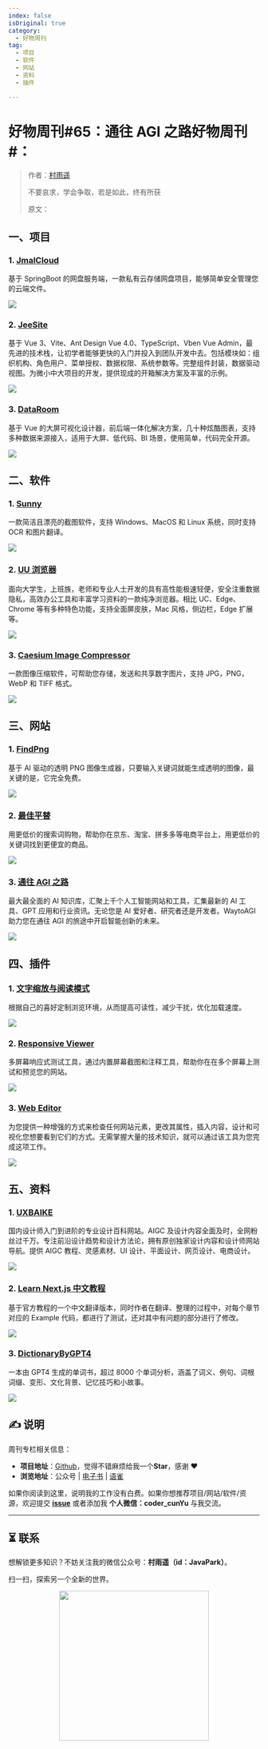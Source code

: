 ```yaml
---
index: false
isOriginal: true
category:
  - 好物周刊
tag:
  - 项目
  - 软件
  - 网站
  - 资料
  - 插件

---
```


# 好物周刊#65：通往 AGI 之路好物周刊#：

> 作者：[村雨遥](https://github.com/cunyu1943)
> 
> 不要哀求，学会争取，若是如此，终有所获
> 
> 原文：

## 一、项目

### 1. [JmalCloud](https://github.com/jamebal/jmal-cloud-server)

基于 SpringBoot 的网盘服务端，一款私有云存储网盘项目，能够简单安全管理您的云端文件。

![](assets/0713-0719/1721087725267-f354d1a6-21b9-4a9b-957d-80b81e4db9f8.webp)

### 2. [JeeSite](https://gitee.com/thinkgem/jeesite-vue)

基于 Vue 3、Vite、Ant Design Vue 4.0、TypeScript、Vben Vue Admin，最先进的技术栈，让初学者能够更快的入门并投入到团队开发中去。包括模块如：组织机构、角色用户、菜单授权、数据权限、系统参数等。完整组件封装，数据驱动视图。为微小中大项目的开发，提供现成的开箱解决方案及丰富的示例。

![](assets/0713-0719/1721087873168-4b34c32b-b609-4f52-a332-f3f011368814.webp)

### 3. [DataRoom](https://gitee.com/gcpaas/DataRoom)

基于 Vue 的大屏可视化设计器，前后端一体化解决方案，几十种炫酷图表，支持多种数据来源接入，适用于大屏、低代码、BI 场景，使用简单，代码完全开源。

![](assets/0713-0719/1721087943558-36e4ce9c-2b5a-4ab8-9d22-120361d86d9d.webp)

## 二、软件

### 1. [Sunny](https://github.com/XMuli/sunnypages)

一款简洁且漂亮的截图软件，支持 Windows、MacOS 和 Linux 系统，同时支持 OCR 和图片翻译。

![](assets/0713-0719/1721001614748-e734300a-cbaf-4f81-b5a1-6f3e438f07b6.webp)

### 2. [UU 浏览器](https://www.uukei.com/)

面向大学生，上班族，老师和专业人士开发的具有高性能极速轻便，安全注重数据隐私，高效办公工具和丰富学习资料的一款纯净浏览器。相比 UC、Edge、Chrome 等有多种特色功能，支持全面屏皮肤，Mac 风格，侧边栏，Edge 扩展等。

![](assets/0713-0719/1721001625746-fa2ed067-61dd-405a-9b73-37a6f9659610.webp)

### 3. [Caesium Image Compressor](https://github.com/Lymphatus/caesium-image-compressor)

一款图像压缩软件，可帮助您存储，发送和共享数字图片，支持 JPG，PNG，WebP 和 TIFF 格式。

![](assets/0713-0719/1721001649555-73d25ad9-5775-4ee3-81af-ad8d483089ea.webp)

## 三、网站

### 1. [FindPng](https://www.findpng.com/)

基于 AI 驱动的透明 PNG 图像生成器，只要输入关键词就能生成透明的图像，最关键的是，它完全免费。

![](assets/0713-0719/1721001686316-dcad7403-9fb2-4a49-825f-45248a0da8ad.webp)

### 2. [最佳平替](https://www.pingti.app)

用更低价的搜索词购物，帮助你在京东、淘宝、拼多多等电商平台上，用更低价的关键词找到更便宜的商品。

![](assets/0713-0719/1721001720869-7a845bfe-061c-41c5-8706-b6752704fd1b.webp)

### 3. [通往 AGI 之路](https://www.waytoagi.com/)

最大最全面的 AI 知识库，汇聚上千个人工智能网站和工具，汇集最新的 AI 工具、GPT 应用和行业资讯。无论您是 AI 爱好者、研究者还是开发者。WaytoAGI 助力您在通往 AGI 的旅途中开启智能创新的未来。

![](assets/0713-0719/1721001744217-c49a666d-68ef-488a-b46b-a3ae4aa3db66.webp)

## 四、插件

### 1. [文字缩放与阅读模式](https://chromewebstore.google.com/detail/mamgplcihonkbopicdfhbadppehecgoahttps://chromewebstore.google.com/detail/mamgplcihonkbopicdfhbadppehecgoa)

根据自己的喜好定制浏览环境，从而提高可读性，减少干扰，优化加载速度。

![](assets/0713-0719/1721088148105-7ecc3942-e121-4cc7-a822-12ff4cf946c7.webp)

### 2. [Responsive Viewer](https://chromewebstore.google.com/detail/responsive-viewer/inmopeiepgfljkpkidclfgbgbmfcennb)

多屏幕响应式测试工具，通过内置屏幕截图和注释工具，帮助你在在多个屏幕上测试和预览您的网站。

![](assets/0713-0719/1721088301532-b91ae75e-8847-4d15-84fc-b14e066c7db3.webp)

### 3. [Web Editor](https://chromewebstore.google.com/detail/web-editor/pdmlhckofhkhebmcplblcijijgjiakcm)

为您提供一种增强的方式来检查任何网站元素，更改其属性，插入内容，设计和可视化您想要看到它们的方式。无需掌握大量的技术知识，就可以通过该工具为您完成这项工作。

![](assets/0713-0719/1721088404001-7178458e-9114-4d80-b224-ce08c797d422.webp)

## 五、资料

### 1. [UXBAIKE](https://www.uxbaike.com/)

国内设计师入门到进阶的专业设计百科网站。AIGC 及设计内容全面及时，全网粉丝过千万。专注前沿设计趋势和设计方法论，拥有原创独家设计内容和设计师网站导航。提供 AIGC 教程、灵感素材、UI 设计、平面设计、网页设计、电商设计。

![](assets/0713-0719/1721001764824-3786fc9e-f422-49b4-94df-6ca5a9d6e457.webp)

### 2. [Learn Next.js 中文教程](https://github.com/qufei1993/nextjs-learn-cn)

基于官方教程的一个中文翻译版本，同时作者在翻译、整理的过程中，对每个章节对应的 Example 代码，都进行了测试，还对其中有问题的部分进行了修改。

![](assets/0713-0719/1721001787886-5ebbf95b-50c4-49fa-9bd5-1ff0e0c20302.webp)

### 3. [DictionaryByGPT4](https://github.com/Ceelog/DictionaryByGPT4)

一本由 GPT4 生成的单词书，超过 8000 个单词分析，涵盖了词义、例句、词根词缀、变形、文化背景、记忆技巧和小故事。

![](assets/0713-0719/1721002146807-99f478da-95af-4f9b-b398-562c2d1d2f47.webp)

## ✍️ 说明

周刊专栏相关信息：

- **项目地址**：[Github](https://github.com/cunyu1943/weekly)，觉得不错麻烦给我一个**Star**，感谢 ❤️
- **浏览地址**：公众号 | [电子书](https://cunyu1943.github.io/weekly) | [语雀](https://yuque.com/cunyu1943/weekly)

如果你阅读到这里，说明我的工作没有白费。如果你想推荐项目/网站/软件/资源，欢迎提交 **[issue](https://github.com/cunyu1943/weekly/issues)** 或者添加我 **个人微信：coder_cunYu** 与我交流。

---

## ⏳ 联系

想解锁更多知识？不妨关注我的微信公众号：**村雨遥（id：JavaPark）**。

扫一扫，探索另一个全新的世界。

<center>
<img src="/contact/contact.png" width="300">
</center>


